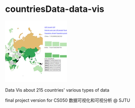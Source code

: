 # countriesData-data-vis
![image](https://github.com/huabinzheng/countriesData-data-vis/blob/master/icon.PNG?raw=true)

Data Vis about 215 countries' various types of data

final project version for CS050 数据可视化和可视分析 @ SJTU
